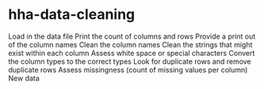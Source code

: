 # hha-data-cleaning
Load in the data file
Print the count of columns and rows
Provide a print out of the column names
Clean the column names
Clean the strings that might exist within each column
Assess white space or special characters
Convert the column types to the correct types
Look for duplicate rows and remove duplicate rows
Assess missingness (count of missing values per column)
New data